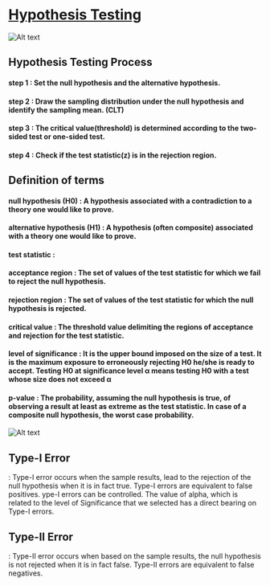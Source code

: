 # [Hypothesis Testing](https://en.wikipedia.org/wiki/Statistical_hypothesis_testing)

![Alt text](https://www.researchgate.net/profile/Wim_Krijnen2/publication/242308781/figure/fig3/AS:669554216812562@1536645573785/Acceptance-and-rejection-regions-of-the-Z-test.png)

## Hypothesis Testing Process
#### step 1 : Set the null hypothesis and the alternative hypothesis.
#### step 2 : Draw the sampling distribution under the null hypothesis and identify the sampling mean. (CLT)
#### step 3 : The critical value(threshold) is determined according to the two-sided test or one-sided test.
#### step 4 : Check if the test statistic(z) is in the rejection region.


## Definition of terms
#### null hypothesis (H0) : A hypothesis associated with a contradiction to a theory one would like to prove.
#### alternative hypothesis (H1) : A hypothesis (often composite) associated with a theory one would like to prove.
#### test statistic : 
#### acceptance region : The set of values of the test statistic for which we fail to reject the null hypothesis.
#### rejection region : The set of values of the test statistic for which the null hypothesis is rejected.
#### critical value : The threshold value delimiting the regions of acceptance and rejection for the test statistic.
#### level of significance : It is the upper bound imposed on the size of a test. It is the maximum exposure to erroneously rejecting H0 he/she is ready to accept. Testing H0 at significance level α means testing H0 with a test whose size does not exceed α
#### p-value : The probability, assuming the null hypothesis is true, of observing a result at least as extreme as the test statistic. In case of a composite null hypothesis, the worst case probability.

![Alt text](https://miro.medium.com/max/795/1*5GiMt-wyccIDq2XnSi2fug.png)

## Type-I Error
: Type-I error occurs when the sample results, lead to the rejection of the null hypothesis when it is in fact true. 
Type-I errors are equivalent to false positives. ype-I errors can be controlled. The value of alpha, which is related to the level of Significance that we selected has a direct bearing on Type-I errors.

## Type-II Error
: Type-II error occurs when based on the sample results, the null hypothesis is not rejected when it is in fact false. 
Type-II errors are equivalent to false negatives.
